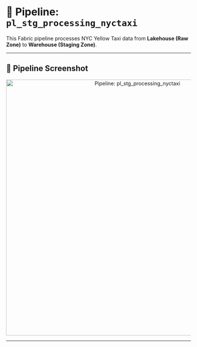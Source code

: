 # 🚕 Pipeline: `pl_stg_processing_nyctaxi`
 
This Fabric pipeline processes NYC Yellow Taxi data from **Lakehouse (Raw Zone)** to **Warehouse (Staging Zone)**.
 
---
 
## 📸 Pipeline Screenshot
 
<p align="center">
  <img src="pipeline_stg_processing.png" alt="Pipeline: pl_stg_processing_nyctaxi" width="700"/>
</p>
 
---
